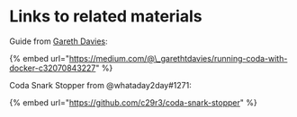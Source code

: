 # Links to related materials

Guide from [Gareth Davies](https://medium.com/@_garethtdavies?source=post_page-----c32070843227----------------------):

{% embed url="https://medium.com/@\_garethtdavies/running-coda-with-docker-c32070843227" %}

Coda Snark Stopper from @whataday2day\#1271:

{% embed url="https://github.com/c29r3/coda-snark-stopper" %}




